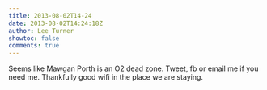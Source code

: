 ```yaml
---
title: 2013-08-02T14-24
date: 2013-08-02T14:24:18Z
author: Lee Turner
showtoc: false
comments: true
---
```


Seems like Mawgan Porth is an O2 dead zone. Tweet, fb or email me if you need me. Thankfully good wifi in the place we are staying.

